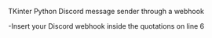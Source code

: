 TKinter Python Discord message sender through a webhook

-Insert your Discord webhook inside the quotations on line 6
